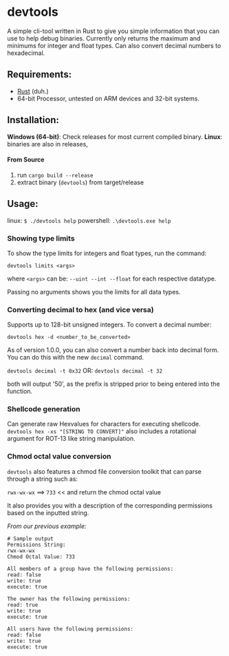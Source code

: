 # devtools
A simple cli-tool written in Rust to give you simple information that you can use to help debug binaries. Currently only returns the maximum and minimums for integer and float types. Can also convert decimal numbers to hexadecimal.

## Requirements:
- [Rust](https://www.rust-lang.org/tools/install) (duh.)
- 64-bit Processor, untested on ARM devices and 32-bit systems.

## Installation:
**Windows (64-bit)**: Check releases for most current compiled binary.
**Linux**: binaries are also in releases,

#### From Source
1. run `cargo build --release`
2. extract binary (`devtools`) from target/release

## Usage:
linux: `$ ./devtools help`
powershell: `.\devtools.exe help`

### Showing type limits
To show the type limits for integers and float types, run the command:

`devtools limits <args>`

where `<args>` can be: `--uint --int --float` for each respective datatype.

Passing no arguments shows you the limits for all data types.


### Converting decimal to hex (and vice versa)
Supports up to 128-bit unsigned integers. To convert a decimal number:

`devtools hex -d <number_to_be_converted>`

As of version 1.0.0, you can also convert a number back into decimal form. You can do this with the new `decimal` command.

`devtools decimal -t 0x32` OR: `devtools decimal -t 32`

both will output '50', as the prefix is stripped prior to being entered into the function.

### Shellcode generation
Can generate raw Hexvalues for characters for executing shellcode.
`devtools hex -xs "[STRING TO CONVERT]"`
also includes a rotational argument for ROT-13 like string manipulation.

### Chmod octal value conversion

`devtools` also features a chmod file conversion toolkit that can parse through a string such as:

`rwx-wx-wx` ==> `733` << and return the chmod octal value


It also provides you with a description of the corresponding permissions based on the inputted string.

*From our previous example:*
```
# Sample output
Permissions String:
rwx-wx-wx
Chmod Octal Value: 733

All members of a group have the following permissions:
read: false
write: true
execute: true

The owner has the following permissions:
read: true
write: true
execute: true

All users have the following permissions:
read: false
write: true
execute: true
```
